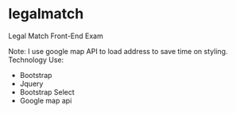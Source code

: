 # legalmatch
Legal Match Front-End Exam

Note: I use google map API to load address to save time on styling. 
Technology Use:
 - Bootstrap
 - Jquery
 - Bootstrap Select
 - Google map api
